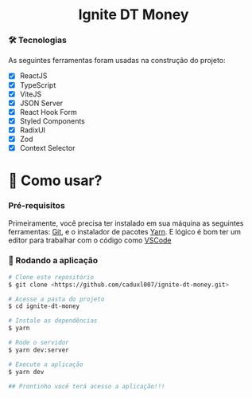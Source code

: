 <h1 align="center">Ignite DT Money</h1>

### 🛠 Tecnologias

As seguintes ferramentas foram usadas na construção do projeto:  

- [x] ReactJS
- [x] TypeScript
- [x] ViteJS
- [x] JSON Server
- [x] React Hook Form
- [x] Styled Components
- [x] RadixUI
- [x] Zod
- [x] Context Selector

<h1>📱 Como usar? </h1> 

### Pré-requisitos

Primeiramente, você precisa ter instalado em sua máquina as seguintes ferramentas:
[Git](https://git-scm.com), e o instalador de pacotes [Yarn](https://yarnpkg.com/). 
E lógico é bom ter um editor para trabalhar com o código como [VSCode](https://code.visualstudio.com/)

### 🎲 Rodando a aplicação

```bash
# Clone este repositório
$ git clone <https://github.com/caduxl007/ignite-dt-money.git>

# Acesse a pasta do projeto 
$ cd ignite-dt-money

# Instale as dependências 
$ yarn

# Rode o servidor
$ yarn dev:server

# Execute a aplicação
$ yarn dev

## Prontinho você terá acesso a aplicação!!! 
```
